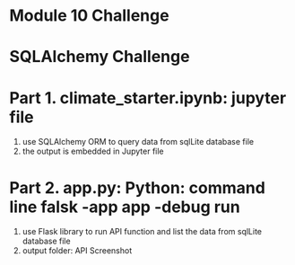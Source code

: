 # Module 10 Challenge
# SQLAlchemy Challenge

# Part 1. climate_starter.ipynb: jupyter file
1. use SQLAlchemy ORM to query data from sqlLite database file
2. the output is embedded in Jupyter file

# Part 2. app.py: Python: command line falsk -app app -debug run
1. use Flask library to run API function and list the data from sqlLite database file 
2. output folder: API Screenshot


